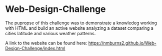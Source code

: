 # Web-Design-Challenge

The pupropse of this challenge was to demonstrate a knowledeg working with HTML and build an active website analyzing a dataset comparing a cities latitude and various weather patterns.

A link to the website can be found here: https://nmburns2.github.io/Web-Design-Challenge/index.html
